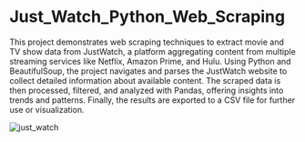 # Just_Watch_Python_Web_Scraping
This project demonstrates web scraping techniques to extract movie and TV show data from JustWatch, a platform aggregating content from multiple streaming services like Netflix, Amazon Prime, and Hulu. Using Python and BeautifulSoup, the project navigates and parses the JustWatch website to collect detailed information about available content. The scraped data is then processed, filtered, and analyzed with Pandas, offering insights into trends and patterns. Finally, the results are exported to a CSV file for further use or visualization.  

![just_watch](https://github.com/user-attachments/assets/e5c6d591-f1a6-4844-8e91-e5941e394de1)
